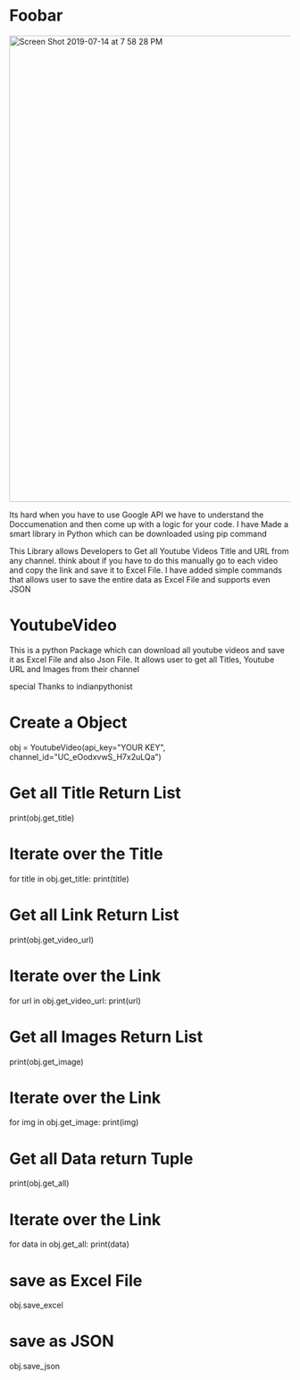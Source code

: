 # Foobar

<img width="834" alt="Screen Shot 2019-07-14 at 7 58 28 PM" src="https://user-images.githubusercontent.com/39345855/61190965-889d3f00-a672-11e9-8b97-917d97d71997.png">


Its hard when you have to use Google API we have to understand the Doccumenation and then come up with a logic for your code. I have Made a smart library in Python which can be downloaded using pip command

This Library allows Developers to Get all Youtube Videos Title and URL from any channel. think about if you have to do this manually go to each video and copy the link and save it to Excel File. I have added simple commands that allows user to save the entire data as Excel File and supports even JSON



# YoutubeVideo
This is a python Package which can download all youtube videos and save it as Excel File and also Json File. It allows user to get all Titles, Youtube URL and Images from their channel

special Thanks to indianpythonist

# Create a Object
obj = YoutubeVideo(api_key="YOUR KEY", channel_id="UC_eOodxvwS_H7x2uLQa")

# Get all Title Return List
print(obj.get_title)

# Iterate over the Title
for title in obj.get_title:
    print(title)

# Get all Link Return List
print(obj.get_video_url)

# Iterate over the Link
for url in obj.get_video_url:
    print(url)


# Get all Images Return List
print(obj.get_image)

# Iterate over the Link
for img in obj.get_image:
    print(img)

# Get all Data return Tuple
print(obj.get_all)

# Iterate over the Link
for data in obj.get_all:
    print(data)

# save as Excel File
obj.save_excel

# save as JSON
obj.save_json


